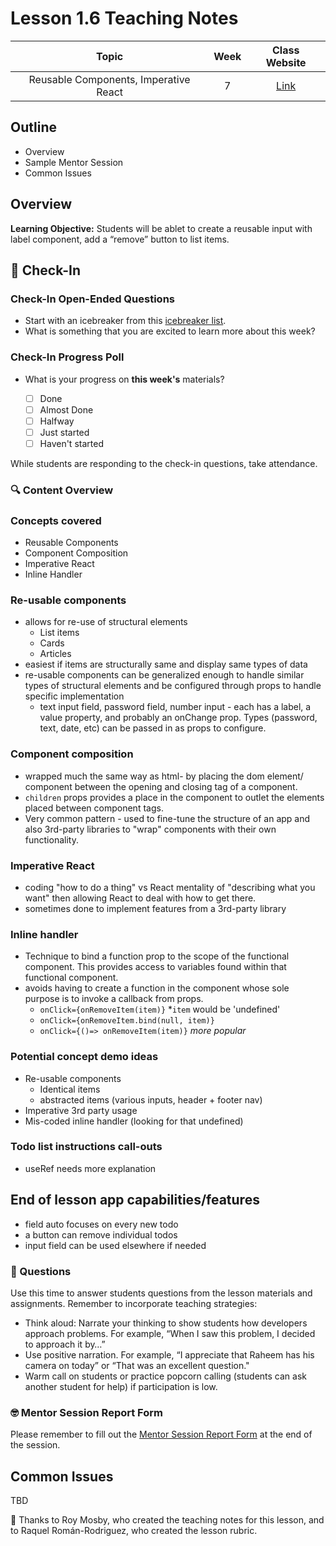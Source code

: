 # Lesson 1.6 Teaching Notes

| **Topic** | **Week** | **Class Website** |
| :---: | :---: | :---: |
| Reusable Components, Imperative React | 7 | [Link](https://learn.codethedream.org/) |

## Outline

- Overview
- Sample Mentor Session
- Common Issues

## Overview

**Learning Objective:** Students will be ablet to create a reusable input with label component, add a “remove” button to list items.

## :wave: Check-In

### Check-In Open-Ended Questions

- Start with an icebreaker from this [icebreaker list](https://docs.google.com/document/d/1WbwKn8B5GfRueq7Zbw0zx_k15aqyIqIs23i_WHI-pPI/edit?usp=sharing).
- What is something that you are excited to learn more about this week?

### Check-In Progress Poll

- What is your progress on **this week's** materials?

  - [ ] Done
  - [ ] Almost Done
  - [ ] Halfway
  - [ ] Just started
  - [ ] Haven't started

While students are responding to the check-in questions, take attendance.

### :mag: Content Overview

### Concepts covered

- Reusable Components
- Component Composition
- Imperative React
- Inline Handler

### Re-usable components

- allows for re-use of structural elements
  - List items
  - Cards
  - Articles
- easiest if items are structurally same and display same types of data
- re-usable components can be generalized enough to handle similar types of structural elements and be configured through props to handle specific implementation
  - text input field, password field, number input - each has a label, a value property, and probably an onChange prop. Types (password, text, date, etc) can be passed in as props to configure.

### Component composition

- wrapped much the same way as html- by placing the dom element/ component between the opening and closing tag of a component.
- `children` props provides a place in the component to outlet the elements placed between component tags.
- Very common pattern - used to fine-tune the structure of an app and also 3rd-party libraries to "wrap" components with their own functionality.

### Imperative React

- coding "how to do a thing" vs React mentality of "describing what you want" then allowing React to deal with how to get there.
- sometimes done to implement features from a 3rd-party library

### Inline handler

- Technique to bind a function prop to the scope of the functional component. This provides access to variables found within that functional component.
- avoids having to create a function in the component whose sole purpose is to invoke a callback from props.
  - `onClick={onRemoveItem(item)}` *`item` would be 'undefined'
  - `onClick={onRemoveItem.bind(null, item)}`
  - `onClick={()=> onRemoveItem(item)}` *more popular*

### Potential concept demo ideas

- Re-usable components
  - Identical items
  - abstracted items (various inputs, header + footer nav)
- Imperative 3rd party usage
- Mis-coded inline handler (looking for that undefined)

### Todo list instructions call-outs

- useRef needs more explanation

## End of lesson app capabilities/features

- field auto focuses on every new todo
- a button can remove individual todos
- input field can be used elsewhere if needed

### :thinking: Questions

Use this time to answer students questions from the lesson materials and assignments. Remember to incorporate teaching strategies:

- Think aloud: Narrate your thinking to show students how developers approach problems. For example, “When I saw this problem, I decided to approach it by…”
- Use positive narration. For example, “I appreciate that Raheem has his camera on today” or “That was an excellent question."
- Warm call on students or practice popcorn calling (students can ask another student for help) if participation is low.

### :nerd_face: Mentor Session Report Form

Please remember to fill out the [Mentor Session Report Form](https://airtable.com/shrp0jjRtoMyTXRzh) at the end of the session.

## Common Issues

TBD

:crown: Thanks to Roy Mosby, who created the teaching notes for this lesson, and to Raquel Román-Rodriguez, who created the lesson rubric.
